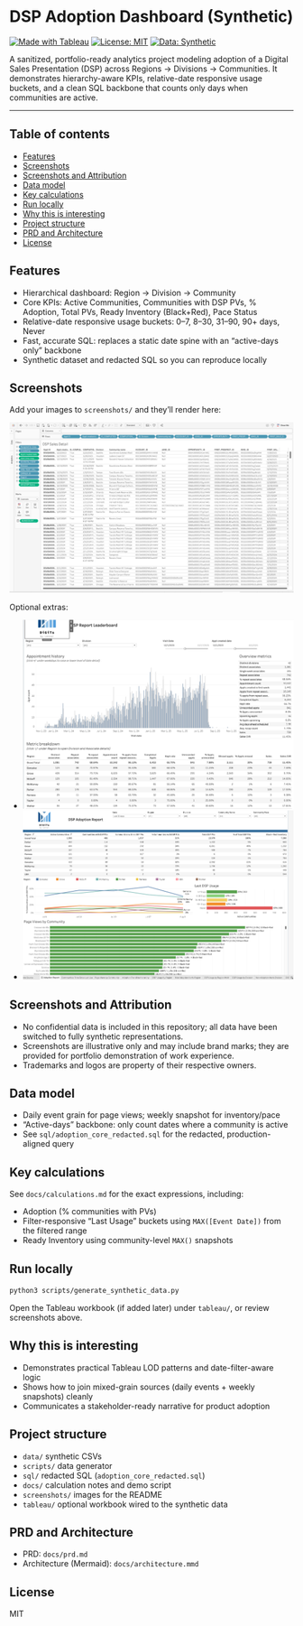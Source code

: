 # DSP Adoption Dashboard (Synthetic)

[![Made with Tableau](https://img.shields.io/badge/Made%20with-Tableau-1f74bf)](https://www.tableau.com/)
[![License: MIT](https://img.shields.io/badge/License-MIT-green.svg)](LICENSE)
[![Data: Synthetic](https://img.shields.io/badge/Data-Synthetic-blue)](#)

A sanitized, portfolio-ready analytics project modeling adoption of a Digital Sales Presentation (DSP) across Regions → Divisions → Communities. It demonstrates hierarchy-aware KPIs, relative-date responsive usage buckets, and a clean SQL backbone that counts only days when communities are active.

---

## Table of contents
- [Features](#features)
- [Screenshots](#screenshots)
- [Screenshots and Attribution](#screenshots-and-attribution)
- [Data model](#data-model)
- [Key calculations](#key-calculations)
- [Run locally](#run-locally)
- [Why this is interesting](#why-this-is-interesting)
- [Project structure](#project-structure)
- [PRD and Architecture](#prd-and-architecture)
- [License](#license)

## Features
- Hierarchical dashboard: Region → Division → Community
- Core KPIs: Active Communities, Communities with DSP PVs, % Adoption, Total PVs, Ready Inventory (Black+Red), Pace Status
- Relative-date responsive usage buckets: 0–7, 8–30, 31–90, 90+ days, Never
- Fast, accurate SQL: replaces a static date spine with an “active-days only” backbone
- Synthetic dataset and redacted SQL so you can reproduce locally

## Screenshots
Add your images to `screenshots/` and they’ll render here:

![DSP Adoption Report](screenshots/dsp_adoption_dashboard.png)

Optional extras:
- ![Appointments Leaderboard](screenshots/appointments_leaderboard.png)
- ![DSP Sales Detail](screenshots/dsp_sales_detail.png)

## Screenshots and Attribution
- No confidential data is included in this repository; all data have been switched to fully synthetic representations.
- Screenshots are illustrative only and may include brand marks; they are provided for portfolio demonstration of work experience.
- Trademarks and logos are property of their respective owners.

## Data model
- Daily event grain for page views; weekly snapshot for inventory/pace
- “Active-days” backbone: only count dates where a community is active
- See `sql/adoption_core_redacted.sql` for the redacted, production-aligned query

## Key calculations
See `docs/calculations.md` for the exact expressions, including:
- Adoption (% communities with PVs)
- Filter-responsive “Last Usage” buckets using `MAX([Event Date])` from the filtered range
- Ready Inventory using community-level `MAX()` snapshots

## Run locally
```bash
python3 scripts/generate_synthetic_data.py
```
Open the Tableau workbook (if added later) under `tableau/`, or review screenshots above.

## Why this is interesting
- Demonstrates practical Tableau LOD patterns and date-filter-aware logic
- Shows how to join mixed-grain sources (daily events + weekly snapshots) cleanly
- Communicates a stakeholder-ready narrative for product adoption

## Project structure
- `data/` synthetic CSVs
- `scripts/` data generator
- `sql/` redacted SQL (`adoption_core_redacted.sql`)
- `docs/` calculation notes and demo script
- `screenshots/` images for the README
- `tableau/` optional workbook wired to the synthetic data

## PRD and Architecture
- PRD: `docs/prd.md`
- Architecture (Mermaid): `docs/architecture.mmd`

## License
MIT

